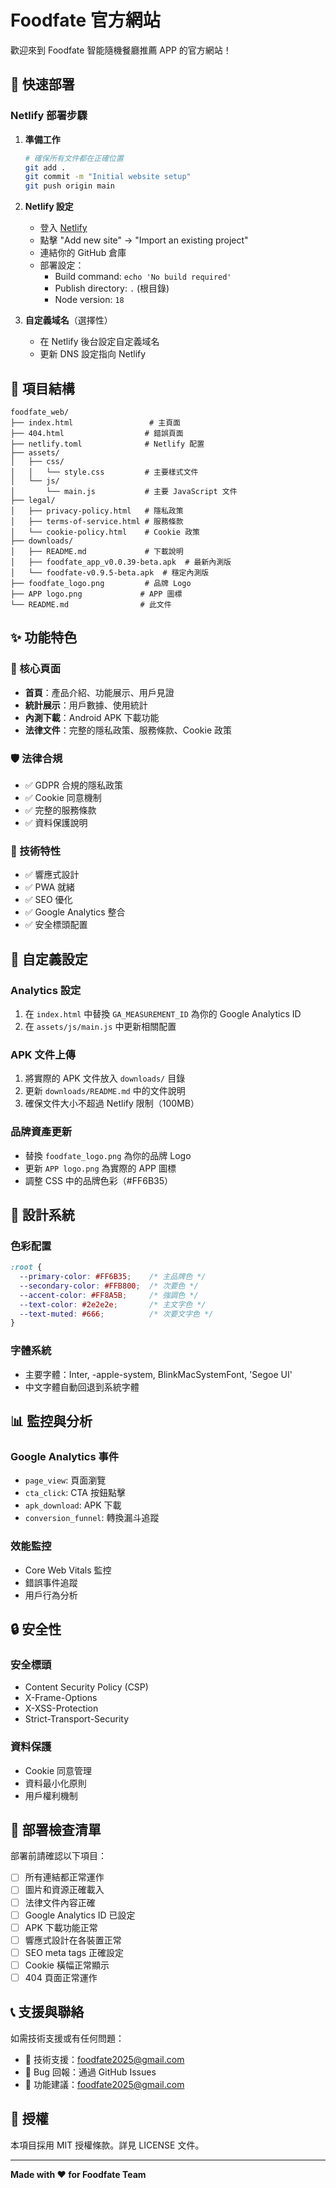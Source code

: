 # Foodfate 官方網站

歡迎來到 Foodfate 智能隨機餐廳推薦 APP 的官方網站！

## 🚀 快速部署

### Netlify 部署步驟

1. **準備工作**
   ```bash
   # 確保所有文件都在正確位置
   git add .
   git commit -m "Initial website setup"
   git push origin main
   ```

2. **Netlify 設定**
   - 登入 [Netlify](https://netlify.com)
   - 點擊 "Add new site" → "Import an existing project"
   - 連結你的 GitHub 倉庫
   - 部署設定：
     - Build command: `echo 'No build required'`
     - Publish directory: `.` (根目錄)
     - Node version: `18`

3. **自定義域名**（選擇性）
   - 在 Netlify 後台設定自定義域名
   - 更新 DNS 設定指向 Netlify

## 📁 項目結構

```
foodfate_web/
├── index.html                 # 主頁面
├── 404.html                  # 錯誤頁面
├── netlify.toml              # Netlify 配置
├── assets/
│   ├── css/
│   │   └── style.css         # 主要樣式文件
│   └── js/
│       └── main.js           # 主要 JavaScript 文件
├── legal/
│   ├── privacy-policy.html   # 隱私政策
│   ├── terms-of-service.html # 服務條款
│   └── cookie-policy.html    # Cookie 政策
├── downloads/
│   ├── README.md             # 下載說明
│   ├── foodfate_app_v0.0.39-beta.apk  # 最新內測版
│   └── foodfate-v0.9.5-beta.apk  # 穩定內測版
├── foodfate_logo.png         # 品牌 Logo
├── APP logo.png             # APP 圖標
└── README.md                # 此文件
```

## ✨ 功能特色

### 🎯 核心頁面
- **首頁**：產品介紹、功能展示、用戶見證
- **統計展示**：用戶數據、使用統計
- **內測下載**：Android APK 下載功能
- **法律文件**：完整的隱私政策、服務條款、Cookie 政策

### 🛡️ 法律合規
- ✅ GDPR 合規的隱私政策
- ✅ Cookie 同意機制
- ✅ 完整的服務條款
- ✅ 資料保護說明

### 📱 技術特性
- ✅ 響應式設計
- ✅ PWA 就緒
- ✅ SEO 優化
- ✅ Google Analytics 整合
- ✅ 安全標頭配置

## 🔧 自定義設定

### Analytics 設定
1. 在 `index.html` 中替換 `GA_MEASUREMENT_ID` 為你的 Google Analytics ID
2. 在 `assets/js/main.js` 中更新相關配置

### APK 文件上傳
1. 將實際的 APK 文件放入 `downloads/` 目錄
2. 更新 `downloads/README.md` 中的文件說明
3. 確保文件大小不超過 Netlify 限制（100MB）

### 品牌資產更新
- 替換 `foodfate_logo.png` 為你的品牌 Logo
- 更新 `APP logo.png` 為實際的 APP 圖標
- 調整 CSS 中的品牌色彩（#FF6B35）

## 🎨 設計系統

### 色彩配置
```css
:root {
  --primary-color: #FF6B35;    /* 主品牌色 */
  --secondary-color: #FFB800;  /* 次要色 */
  --accent-color: #FF8A5B;     /* 強調色 */
  --text-color: #2e2e2e;       /* 主文字色 */
  --text-muted: #666;          /* 次要文字色 */
}
```

### 字體系統
- 主要字體：Inter, -apple-system, BlinkMacSystemFont, 'Segoe UI'
- 中文字體自動回退到系統字體

## 📊 監控與分析

### Google Analytics 事件
- `page_view`: 頁面瀏覽
- `cta_click`: CTA 按鈕點擊
- `apk_download`: APK 下載
- `conversion_funnel`: 轉換漏斗追蹤

### 效能監控
- Core Web Vitals 監控
- 錯誤事件追蹤
- 用戶行為分析

## 🔒 安全性

### 安全標頭
- Content Security Policy (CSP)
- X-Frame-Options
- X-XSS-Protection
- Strict-Transport-Security

### 資料保護
- Cookie 同意管理
- 資料最小化原則
- 用戶權利機制

## 🚀 部署檢查清單

部署前請確認以下項目：

- [ ] 所有連結都正常運作
- [ ] 圖片和資源正確載入
- [ ] 法律文件內容正確
- [ ] Google Analytics ID 已設定
- [ ] APK 下載功能正常
- [ ] 響應式設計在各裝置正常
- [ ] SEO meta tags 正確設定
- [ ] Cookie 橫幅正常顯示
- [ ] 404 頁面正常運作

## 📞 支援與聯絡

如需技術支援或有任何問題：

- 📧 技術支援：foodfate2025@gmail.com
- 🐛 Bug 回報：通過 GitHub Issues
- 💬 功能建議：foodfate2025@gmail.com

## 📄 授權

本項目採用 MIT 授權條款。詳見 LICENSE 文件。

---

**Made with ❤️ for Foodfate Team**